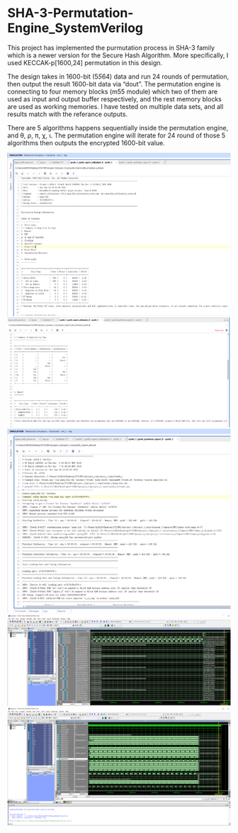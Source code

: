 # SHA-3-Permutation-Engine_SystemVerilog

This project has implemented the purmutation process in SHA-3 family which is a newer version for the Secure Hash Algorithm. More specifically, I used KECCAK-p[1600,24] permutation in this design.

The design takes in 1600-bit (5*5*64) data and run 24 rounds of permutation, then output the result
1600-bit data via “dout”. The permutation engine is connecting to four memory blocks (m55 module) which two of them are used as input and output buffer respectively, and the rest memory blocks are used as working memories. 
I have tested on multiple data sets, and all results match with the referance outputs.

There are 5 algorithms happens sequentially inside the permutation engine, and  θ, ρ, π, χ, ι. The permutation engine will iterate for 24 round of those 5 algorithms then outputs the encrypted 1600-bit value.

![Image](https://github.com/tylergithub/SHA-3-Permutation-Engine_SystemVerilog/blob/main/Images/Synthesis_utilization_info.PNG)
![Image](https://github.com/tylergithub/SHA-3-Permutation-Engine_SystemVerilog/blob/main/Images/syn_info.PNG)
![Image](https://github.com/tylergithub/SHA-3-Permutation-Engine_SystemVerilog/blob/main/Images/Synthesis_build_info.PNG)
![Image](https://github.com/tylergithub/SHA-3-Permutation-Engine_SystemVerilog/blob/main/Images/first_1600data_m4_output.PNG)
![Image](https://github.com/tylergithub/SHA-3-Permutation-Engine_SystemVerilog/blob/main/Images/waveform_overview.PNG)

